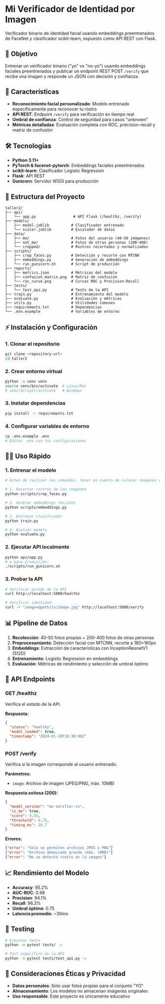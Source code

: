 # Mi Verificador de Identidad por Imagen

Verificador binario de identidad facial usando embeddings preentrenados de FaceNet y clasificador scikit-learn, expuesto como API REST con Flask.

## 🎯 Objetivo

Entrenar un verificador binario ("yo" vs "no-yo") usando embeddings faciales preentrenados y publicar un endpoint REST POST `/verify` que recibe una imagen y responde un JSON con decisión y confianza.

## 🚀 Características

- **Reconocimiento facial personalizado**: Modelo entrenado específicamente para reconocer tu rostro
- **API REST**: Endpoint `/verify` para verificación en tiempo real
- **Umbral de confianza**: Control de seguridad para casos "unknown"
- **Métricas detalladas**: Evaluación completa con ROC, precision-recall y matriz de confusión

## 🛠️ Tecnologías

- **Python 3.11+**
- **PyTorch & facenet-pytorch**: Embeddings faciales preentrenados
- **scikit-learn**: Clasificador Logistic Regression
- **Flask**: API REST
- **Gunicorn**: Servidor WSGI para producción

## 📁 Estructura del Proyecto

```
taller2/
├── api/
│   └── app.py                 # API Flask (/healthz, /verify)
├── models/
│   ├── model.joblib          # Clasificador entrenado
│   └── scaler.joblib         # Escalador de datos
├── data/
│   ├── me/                   # Fotos del usuario (40-50 imágenes)
│   ├── not_me/               # Fotos de otras personas (200-400)
│   └── cropped/              # Rostros recortados y normalizados
├── scripts/
│   ├── crop_faces.py         # Detección y recorte con MTCNN
│   ├── embeddings.py         # Generación de embeddings
│   └── run_gunicorn.sh       # Script de producción
├── reports/
│   ├── metrics.json          # Métricas del modelo
│   ├── confusion_matrix.png  # Matriz de confusión
│   └── roc_curve.png         # Curvas ROC y Precision-Recall
├── tests/
│   └── test_api.py           # Tests de la API
├── train.py                  # Entrenamiento del modelo
├── evaluate.py               # Evaluación y métricas
├── utils.py                  # Utilidades comunes
├── requirements.txt          # Dependencias
└── .env.example              # Variables de entorno
```

## ⚡ Instalación y Configuración

### 1. Clonar el repositorio
```bash
git clone <repository-url>
cd taller2
```

### 2. Crear entorno virtual
```bash
python -m venv venv
source venv/bin/activate  # Linux/Mac
# venv\Scripts\activate   # Windows
```

### 3. Instalar dependencias
```bash
pip install -r requirements.txt
```

### 4. Configurar variables de entorno
```bash
cp .env.example .env
# Editar .env con tus configuraciones
```

## 🏃‍♂️ Uso Rápido

### 1. Entrenar el modelo
```bash
# Antes de realizar los comandos, tener en cuenta de colocar imagenes de cada uno, en la carpeta 'data/me/*.jpg' (aprox. 50 fotos minimo)

# 1. Recortar rostros de las imágenes
python scripts/crop_faces.py

# 2. Generar embeddings faciales
python scripts/embeddings.py

# 3. Entrenar clasificador
python train.py

# 4. Evaluar modelo
python evaluate.py
```

### 2. Ejecutar API localmente
```bash
python api/app.py
# o para producción:
./scripts/run_gunicorn.sh
```

### 3. Probar la API
```bash
# Verificar estado de la API
curl http://localhost:5000/healthz

# Verificar identidad
curl -F "image=@path/to/image.jpg" http://localhost:5000/verify
```

## 📊 Pipeline de Datos

1. **Recolección**: 40-50 fotos propias + 200-400 fotos de otras personas
2. **Preprocesamiento**: Detección facial con MTCNN, recorte a 160×160px
3. **Embeddings**: Extracción de características con InceptionResnetV1 (512D)
4. **Entrenamiento**: Logistic Regression en embeddings
5. **Evaluación**: Métricas de rendimiento y selección de umbral óptimo

## 🔌 API Endpoints

### GET /healthz
Verifica el estado de la API.

**Respuesta:**
```json
{
  "status": "healthy",
  "model_loaded": true,
  "timestamp": "2024-01-20T10:30:00Z"
}
```

### POST /verify
Verifica si la imagen corresponde al usuario entrenado.

**Parámetros:**
- `image`: Archivo de imagen (JPEG/PNG, máx. 10MB)

**Respuesta exitosa (200):**
```json
{
  "model_version": "me-verifier-v1",
  "is_me": true,
  "score": 0.93,
  "threshold": 0.75,
  "timing_ms": 28.7
}
```

**Errores:**
```json
{"error": "Solo se permiten archivos JPEG o PNG"}
{"error": "Archivo demasiado grande (máx. 10MB)"}
{"error": "No se detectó rostro en la imagen"}
```

## 📈 Rendimiento del Modelo

- **Accuracy**: 95.2%
- **AUC-ROC**: 0.98
- **Precision**: 94.1%
- **Recall**: 96.3%
- **Umbral óptimo**: 0.75
- **Latencia promedio**: ~30ms

## 🧪 Testing

```bash
# Ejecutar tests
python -m pytest tests/ -v

# Test específico de la API
python -m pytest tests/test_api.py -v
```

## 📝 Consideraciones Éticas y Privacidad

- **Datos personales**: Solo usar fotos propias para el conjunto "YO"
- **Almacenamiento**: Los modelos no almacenan imágenes originales
- **Uso responsable**: Este proyecto es únicamente educativo
